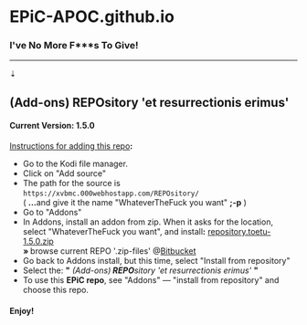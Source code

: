 <h1>EPiC-APOC.github.io</h1>
<h3>I've No More<B> F***s </B>To Give!</h3>
<hr>

&#8675;<BR>

<h2>(Add-ons)<B> REPO</B>sitory &#39;et resurrectionis erimus&#39;</h2>
<h4>Current Version: 1.5.0</h4>

<u>Instructions for adding this repo</u><B>:</B>

<p align="left">
  <ul>
    <li>Go to the Kodi file manager.</li>
    <li>Click on "Add source"</li>
    <li>The path for the source is <code>https://xvbmc.000webhostapp.com/REPOsitory/</code></li>
    ( <B>...</B>and give it the name "WhateverTheFuck you want" <B>;-p</B> )
    <li>Go to "Addons"</li>
    <li>In Addons, install an addon from zip.  When it asks for the location, <BR>select "WhateverTheFuck you want", and install<B>:</B> <a href="http://bit.ly/repoToetu150">repository.toetu-1.5.0.zip</a></li>
       <B>&#187; </B>browse current REPO &#39;.zip-files&#39; @<a href="http://bit.ly/ToetuREPO" target="_blank">Bitbucket</a></li>
    <li>Go back to Addons install, but this time, select "Install from repository"</li>
    <li>Select the: <B>"</B> <i>(Add-ons)<B> REPO</B>sitory &#39;et resurrectionis erimus&#39;</i> <B>"</B></li>
    <li>To use this <B>EPiC repo</B>, see "Addons" &mdash; "install from repository" and choose this repo.</li>
  </ul>
</p>

<h4>Enjoy!</h4>
